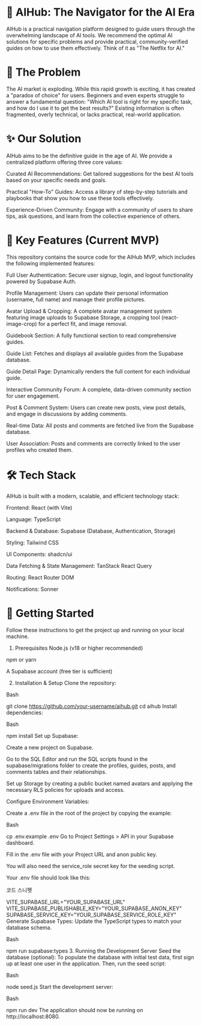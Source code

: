 # 🧠 AIHub: The Navigator for the AI Era
AIHub is a practical navigation platform designed to guide users through the overwhelming landscape of AI tools. We recommend the optimal AI solutions for specific problems and provide practical, community-verified guides on how to use them effectively. Think of it as "The Netflix for AI."

# 🎯 The Problem
The AI market is exploding. While this rapid growth is exciting, it has created a "paradox of choice" for users. Beginners and even experts struggle to answer a fundamental question: "Which AI tool is right for my specific task, and how do I use it to get the best results?" Existing information is often fragmented, overly technical, or lacks practical, real-world application.

# ✨ Our Solution
AIHub aims to be the definitive guide in the age of AI. We provide a centralized platform offering three core values:

Curated AI Recommendations: Get tailored suggestions for the best AI tools based on your specific needs and goals.

Practical "How-To" Guides: Access a library of step-by-step tutorials and playbooks that show you how to use these tools effectively.

Experience-Driven Community: Engage with a community of users to share tips, ask questions, and learn from the collective experience of others.

# 🚀 Key Features (Current MVP)
This repository contains the source code for the AIHub MVP, which includes the following implemented features:

Full User Authentication: Secure user signup, login, and logout functionality powered by Supabase Auth.

Profile Management: Users can update their personal information (username, full name) and manage their profile pictures.

Avatar Upload & Cropping: A complete avatar management system featuring image uploads to Supabase Storage, a cropping tool (react-image-crop) for a perfect fit, and image removal.

Guidebook Section: A fully functional section to read comprehensive guides.

Guide List: Fetches and displays all available guides from the Supabase database.

Guide Detail Page: Dynamically renders the full content for each individual guide.

Interactive Community Forum: A complete, data-driven community section for user engagement.

Post & Comment System: Users can create new posts, view post details, and engage in discussions by adding comments.

Real-time Data: All posts and comments are fetched live from the Supabase database.

User Association: Posts and comments are correctly linked to the user profiles who created them.

# 🛠️ Tech Stack
AIHub is built with a modern, scalable, and efficient technology stack:

Frontend: React (with Vite)

Language: TypeScript

Backend & Database: Supabase (Database, Authentication, Storage)

Styling: Tailwind CSS

UI Components: shadcn/ui

Data Fetching & State Management: TanStack React Query

Routing: React Router DOM

Notifications: Sonner

# 🏁 Getting Started
Follow these instructions to get the project up and running on your local machine.

1. Prerequisites
Node.js (v18 or higher recommended)

npm or yarn

A Supabase account (free tier is sufficient)

2. Installation & Setup
Clone the repository:

Bash

git clone https://github.com/your-username/aihub.git
cd aihub
Install dependencies:

Bash

npm install
Set up Supabase:

Create a new project on Supabase.

Go to the SQL Editor and run the SQL scripts found in the supabase/migrations folder to create the profiles, guides, posts, and comments tables and their relationships.

Set up Storage by creating a public bucket named avatars and applying the necessary RLS policies for uploads and access.

Configure Environment Variables:

Create a .env file in the root of the project by copying the example:

Bash

cp .env.example .env
Go to Project Settings > API in your Supabase dashboard.

Fill in the .env file with your Project URL and anon public key.

You will also need the service_role secret key for the seeding script.

Your .env file should look like this:

코드 스니펫

VITE_SUPABASE_URL="YOUR_SUPABASE_URL"
VITE_SUPABASE_PUBLISHABLE_KEY="YOUR_SUPABASE_ANON_KEY"
SUPABASE_SERVICE_KEY="YOUR_SUPABASE_SERVICE_ROLE_KEY"
Generate Supabase Types:
Update the TypeScript types to match your database schema.

Bash

npm run supabase:types
3. Running the Development Server
Seed the database (optional):
To populate the database with initial test data, first sign up at least one user in the application. Then, run the seed script:

Bash

node seed.js
Start the development server:

Bash

npm run dev
The application should now be running on http://localhost:8080.